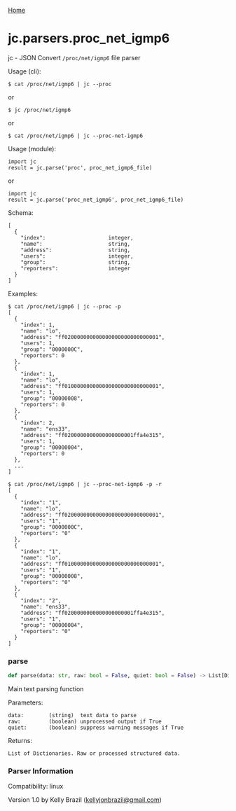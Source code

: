 [Home](https://kellyjonbrazil.github.io/jc/)
<a id="jc.parsers.proc_net_igmp6"></a>

# jc.parsers.proc\_net\_igmp6

jc - JSON Convert `/proc/net/igmp6` file parser

Usage (cli):

    $ cat /proc/net/igmp6 | jc --proc

or

    $ jc /proc/net/igmp6

or

    $ cat /proc/net/igmp6 | jc --proc-net-igmp6

Usage (module):

    import jc
    result = jc.parse('proc', proc_net_igmp6_file)

or

    import jc
    result = jc.parse('proc_net_igmp6', proc_net_igmp6_file)

Schema:

    [
      {
        "index":                    integer,
        "name":                     string,
        "address":                  string,
        "users":                    integer,
        "group":                    string,
        "reporters":                integer
      }
    ]

Examples:

    $ cat /proc/net/igmp6 | jc --proc -p
    [
      {
        "index": 1,
        "name": "lo",
        "address": "ff020000000000000000000000000001",
        "users": 1,
        "group": "0000000C",
        "reporters": 0
      },
      {
        "index": 1,
        "name": "lo",
        "address": "ff010000000000000000000000000001",
        "users": 1,
        "group": "00000008",
        "reporters": 0
      },
      {
        "index": 2,
        "name": "ens33",
        "address": "ff0200000000000000000001ffa4e315",
        "users": 1,
        "group": "00000004",
        "reporters": 0
      },
      ...
    ]

    $ cat /proc/net/igmp6 | jc --proc-net-igmp6 -p -r
    [
      {
        "index": "1",
        "name": "lo",
        "address": "ff020000000000000000000000000001",
        "users": "1",
        "group": "0000000C",
        "reporters": "0"
      },
      {
        "index": "1",
        "name": "lo",
        "address": "ff010000000000000000000000000001",
        "users": "1",
        "group": "00000008",
        "reporters": "0"
      },
      {
        "index": "2",
        "name": "ens33",
        "address": "ff0200000000000000000001ffa4e315",
        "users": "1",
        "group": "00000004",
        "reporters": "0"
      }
    ]

<a id="jc.parsers.proc_net_igmp6.parse"></a>

### parse

```python
def parse(data: str, raw: bool = False, quiet: bool = False) -> List[Dict]
```

Main text parsing function

Parameters:

    data:        (string)  text data to parse
    raw:         (boolean) unprocessed output if True
    quiet:       (boolean) suppress warning messages if True

Returns:

    List of Dictionaries. Raw or processed structured data.

### Parser Information
Compatibility:  linux

Version 1.0 by Kelly Brazil (kellyjonbrazil@gmail.com)
